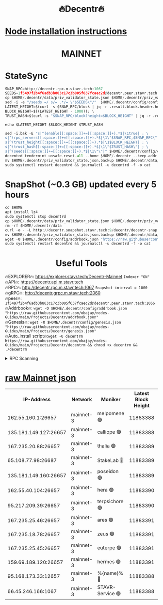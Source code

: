 <h1 align="center"> 🔥Decentr🔥</h1>

[Node installation instructions](https://github.com/obajay/nodes-Guides/tree/main/Projects/Decentr)
=
<h1 align="center"> MAINNET</h1>

# StateSync
```python
SNAP_RPC=http://decentr.rpc.m.stavr.tech:1067
SEEDS=1f5497f2b4f6adb3b803c17c3b005f637fcaec2d@decentr.peer.stavr.tech:1066
cp $HOME/.decentr/data/priv_validator_state.json $HOME/.decentr/priv_validator_state.json.backup
sed -i -e "/seeds =/ s/= .*/= \"$SEEDS\"/"  $HOME/.decentr/config/config.toml
LATEST_HEIGHT=$(curl -s $SNAP_RPC/block | jq -r .result.block.header.height); \
BLOCK_HEIGHT=$((LATEST_HEIGHT - 1000)); \
TRUST_HASH=$(curl -s "$SNAP_RPC/block?height=$BLOCK_HEIGHT" | jq -r .result.block_id.hash)

echo $LATEST_HEIGHT $BLOCK_HEIGHT $TRUST_HASH

sed -i.bak -E "s|^(enable[[:space:]]+=[[:space:]]+).*$|\1true| ; \
s|^(rpc_servers[[:space:]]+=[[:space:]]+).*$|\1\"$SNAP_RPC,$SNAP_RPC\"| ; \
s|^(trust_height[[:space:]]+=[[:space:]]+).*$|\1$BLOCK_HEIGHT| ; \
s|^(trust_hash[[:space:]]+=[[:space:]]+).*$|\1\"$TRUST_HASH\"| ; \
s|^(seeds[[:space:]]+=[[:space:]]+).*$|\1\"\"|" $HOME/.decentr/config/config.toml
decentrd tendermint unsafe-reset-all --home $HOME/.decentr --keep-addr-book
mv $HOME/.decentr/priv_validator_state.json.backup $HOME/.decentr/data/priv_validator_state.json
sudo systemctl restart decentrd && journalctl -u decentrd -f -o cat
```
# SnapShot (~0.3 GB) updated every 5 hours
```python
cd $HOME
apt install lz4
sudo systemctl stop decentrd
cp $HOME/.decentr/data/priv_validator_state.json $HOME/.decentr/priv_validator_state.json.backup
rm -rf $HOME/.decentr/data
curl -o - -L http://decentr.snapshot.stavr.tech:9/decentr/decentr-snap.tar.lz4 | lz4 -c -d - | tar -x -C $HOME/.decentr --strip-components 2
mv $HOME/.decentr/priv_validator_state.json.backup $HOME/.decentr/data/priv_validator_state.json
wget -O $HOME/.decentr/config/addrbook.json "https://raw.githubusercontent.com/obajay/nodes-Guides/main/Projects/Decentr/addrbook.json"
sudo systemctl restart decentrd && journalctl -u decentrd -f -o cat
```

 <h1 align="center"> Useful Tools</h1>

🔥EXPLORER🔥:     https://explorer.stavr.tech/Decentr-Mainnet        `Indexer "ON"` \
🔥API🔥:          https://decentr.api.m.stavr.tech \
🔥RPC🔥:          http://decentr.rpc.m.stavr.tech:1067              `Snapshot-interval = 1000` \
🔥gRPC🔥:         http://decentr.grpc.m.stavr.tech:2060 \
🔥peer🔥:         `1f5497f2b4f6adb3b803c17c3b005f637fcaec2d@decentr.peer.stavr.tech:1066` \
🔥Addrbook🔥:  `wget -O $HOME/.decentr/config/addrbook.json "https://raw.githubusercontent.com/obajay/nodes-Guides/main/Projects/Decentr/addrbook.json"` \
🔥Genesis🔥:  `wget -O $HOME/.decentr/config/genesis.json "https://raw.githubusercontent.com/obajay/nodes-Guides/main/Projects/Decentr/genesis.json"` \
🔥Auto_install script🔥:`wget -O decentrm https://raw.githubusercontent.com/obajay/nodes-Guides/main/Projects/Decentr/decentrm && chmod +x decentrm && ./decentrm`

<details>
<summary>RPC Scanning</summary>

<h2 align="center"> We scan nodes in real time every 4 hours. And we provide the final result of RPC endpoints.
We cannot influence the operation of these nodes in any way. </h2>


```python
If Voting Power is higher than 0 --> then the Node is a validator of the network and may be subject to attack and be a potential threat to the chain.
```
```python
We marked such validators with a red symbol
```

</details>

[raw Mainnet json](https://rpc-check.decentrm.stavr.tech/decentrm/rpc-decentrm-result.json)
=



<table><tr><th>IP-Address</th><th>Network</th><th>Moniker</th><th>Latest Block Height</th><th>Earliest Block Height</th><th>Catching Up</th><th>Tx Index</th><th>Voting Power</th><th>Scan Time</th></tr><tr><td>162.55.160.1:26657</td><td>mainnet-3</td><td>melpomene 🟢</td><td>11883388</td><td>1688950</td><td>False</td><td>on</td><td>0</td><td>2023-12-09T05:03:22.877215890UTC</td></tr><tr><td>135.181.149.127:26657</td><td>mainnet-3</td><td>calliope 🟢</td><td>11883388</td><td>1688950</td><td>False</td><td>on</td><td>0</td><td>2023-12-09T05:03:23.227331738UTC</td></tr><tr><td>167.235.20.88:26657</td><td>mainnet-3</td><td>thalia 🟢</td><td>11883389</td><td>1688950</td><td>False</td><td>on</td><td>0</td><td>2023-12-09T05:03:28.958355119UTC</td></tr><tr><td>65.108.77.98:26687</td><td>mainnet-3</td><td>StakeLab 🔴</td><td>11883389</td><td>1688950</td><td>False</td><td>on</td><td>5264461</td><td>2023-12-09T05:03:29.343312613UTC</td></tr><tr><td>135.181.149.160:26657</td><td>mainnet-3</td><td>poseidon 🟢</td><td>11883389</td><td>1688950</td><td>False</td><td>on</td><td>0</td><td>2023-12-09T05:03:31.991477628UTC</td></tr><tr><td>162.55.40.104:26657</td><td>mainnet-3</td><td>hera 🟢</td><td>11883390</td><td>1688950</td><td>False</td><td>on</td><td>0</td><td>2023-12-09T05:03:34.297287169UTC</td></tr><tr><td>95.217.209.39:26657</td><td>mainnet-3</td><td>terpsichore 🟢</td><td>11883390</td><td>1688950</td><td>False</td><td>on</td><td>0</td><td>2023-12-09T05:03:36.740631516UTC</td></tr><tr><td>167.235.25.46:26657</td><td>mainnet-3</td><td>ares 🟢</td><td>11883391</td><td>1688950</td><td>False</td><td>on</td><td>0</td><td>2023-12-09T05:03:41.172566499UTC</td></tr><tr><td>167.235.18.78:26657</td><td>mainnet-3</td><td>zeus 🟢</td><td>11883391</td><td>1688950</td><td>False</td><td>on</td><td>0</td><td>2023-12-09T05:03:41.431135858UTC</td></tr><tr><td>167.235.25.45:26657</td><td>mainnet-3</td><td>euterpe 🟢</td><td>11883391</td><td>1688950</td><td>False</td><td>on</td><td>0</td><td>2023-12-09T05:03:41.717493377UTC</td></tr><tr><td>159.69.189.120:26657</td><td>mainnet-3</td><td>hermes 🟢</td><td>11883391</td><td>1688950</td><td>False</td><td>on</td><td>0</td><td>2023-12-09T05:03:42.023914404UTC</td></tr><tr><td>95.168.173.33:12657</td><td>mainnet-3</td><td>%{name}% 🔴</td><td>11883388</td><td>8964001</td><td>False</td><td>on</td><td>4130878</td><td>2023-12-09T05:03:24.392493831UTC</td></tr><tr><td>66.45.246.166:1067</td><td>mainnet-3</td><td>STAVR-Service 🟢</td><td>11883388</td><td>11881001</td><td>False</td><td>on</td><td>0</td><td>2023-12-09T05:03:23.833033320UTC</td></tr></table>
